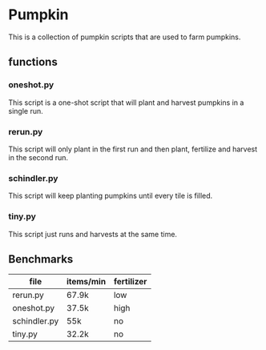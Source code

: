 # Pumpkin
This is a collection of pumpkin scripts that are used to farm pumpkins.

## functions

### oneshot.py
This script is a one-shot script that will plant and harvest pumpkins in a single run.

### rerun.py
This script will only plant in the first run and then plant, fertilize and harvest in the second run.

### schindler.py
This script will keep planting pumpkins until every tile is filled.

### tiny.py
This script just runs and harvests at the same time.

## Benchmarks
| file         | items/min | fertilizer |
| -----------  | --------- | ---------- |
| rerun.py     |  67.9k    | low        |
| oneshot.py   |  37.5k    | high       |
| schindler.py |  55k      | no         |
| tiny.py      |  32.2k    | no         |

